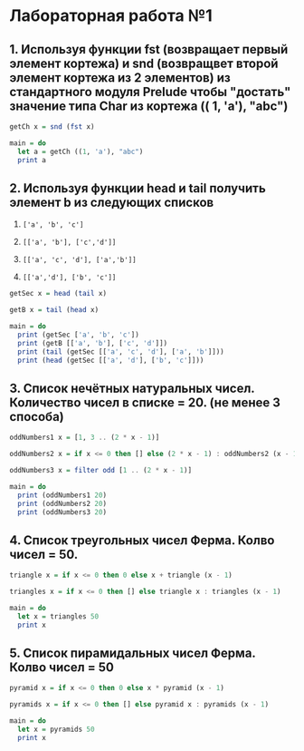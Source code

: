 # Лабораторная работа №1

## 1. Используя функции fst (возвращает первый элемент кортежа) и snd (возвращвет второй элемент кортежа из 2 элементов) из стандартного модуля Prelude чтобы "достать" значение типа Char из кортежа (( 1, 'a'), "abc")

```hs
getCh x = snd (fst x)

main = do
  let a = getCh ((1, 'a'), "abc")
  print a
```

## 2. Используя функции head и tail получить элемент b из следующих списков

1. `['a', 'b', 'c']`

2. `[['a', 'b'], ['c','d']]`

3. `[['a', 'c', 'd'], ['a','b']]`

4. `[['a','d'], ['b', 'c']]`

```hs
getSec x = head (tail x)

getB x = tail (head x)

main = do
  print (getSec ['a', 'b', 'c'])
  print (getB [['a', 'b'], ['c', 'd']])
  print (tail (getSec [['a', 'c', 'd'], ['a', 'b']]))
  print (head (getSec [['a', 'd'], ['b', 'c']]))
```

## 3. Список нечётных натуральных чисел. Количество чисел в списке = 20. (не менее 3 способа)

```hs
oddNumbers1 x = [1, 3 .. (2 * x - 1)]

oddNumbers2 x = if x <= 0 then [] else (2 * x - 1) : oddNumbers2 (x - 1)

oddNumbers3 x = filter odd [1 .. (2 * x - 1)]

main = do
  print (oddNumbers1 20)
  print (oddNumbers2 20)
  print (oddNumbers3 20)
```

## 4. Список треугольных чисел Ферма. Колво чисел = 50.

```hs
triangle x = if x <= 0 then 0 else x + triangle (x - 1)

triangles x = if x <= 0 then [] else triangle x : triangles (x - 1)

main = do
  let x = triangles 50
  print x
```

## 5. Список пирамидальных чисел Ферма. Колво чисел = 50

```hs
pyramid x = if x <= 0 then 0 else x * pyramid (x - 1)

pyramids x = if x <= 0 then [] else pyramid x : pyramids (x - 1)

main = do
  let x = pyramids 50
  print x
```
